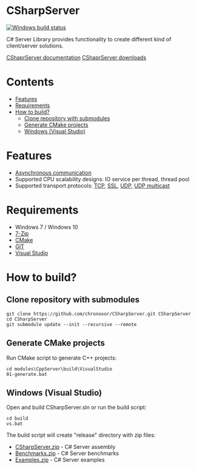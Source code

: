 # CSharpServer

[![Windows build status](https://img.shields.io/appveyor/ci/chronoxor/CSharpServer/master.svg?label=Windows)](https://ci.appveyor.com/project/chronoxor/CSharpServer)

C# Server Library provides functionality to create different kind of
client/server solutions.

[CShaprServer documentation](https://chronoxor.github.io/CSharpServer)
[CShaprServer downloads](https://github.com/chronoxor/CSharpServer/releases)

# Contents
  * [Features](#features)
  * [Requirements](#requirements)
  * [How to build?](#how-to-build)
    * [Clone repository with submodules](#clone-repository-with-submodules)
    * [Generate CMake projects](#generate-cmake-projects)
    * [Windows (Visual Studio)](#windows-visual-studio)

# Features
* [Asynchronous communication](https://think-async.com)
* Supported CPU scalability designs: IO service per thread, thread pool
* Supported transport protocols: [TCP](#example-tcp-chat-server), [SSL](#example-ssl-chat-server),
  [UDP](#example-udp-echo-server), [UDP multicast](#example-udp-multicast-server)

# Requirements
* Windows 7 / Windows 10
* [7-Zip](https://www.7-zip.org)
* [CMake](https://www.cmake.org)
* [GIT](https://git-scm.com)
* [Visual Studio](https://www.visualstudio.com)

# How to build?

## Clone repository with submodules
```shell
git clone https://github.com/chronoxor/CSharpServer.git CSharpServer
cd CSharpServer
git submodule update --init --recursive --remote
```

## Generate CMake projects
Run CMake script to generate C++ projects:

```shell
cd modules\CppServer\build\VisualStudio
01-generate.bat
```

## Windows (Visual Studio)
Open and build CSharpServer.sln or run the build script:

```shell
cd build
vs.bat
```

The build script will create "release" directory with zip files:
* [CSharpServer.zip](https://github.com/chronoxor/CSharpServer/releases/download/1.0.0.0/CSharpServer.zip) - C# Server assembly
* [Benchmarks.zip](https://github.com/chronoxor/CSharpServer/releases/download/1.0.0.0/Benchmarks.zip) - C# Server benchmarks
* [Examples.zip](https://github.com/chronoxor/CSharpServer/releases/download/1.0.0.0/Examples.zip) - C# Server examples
